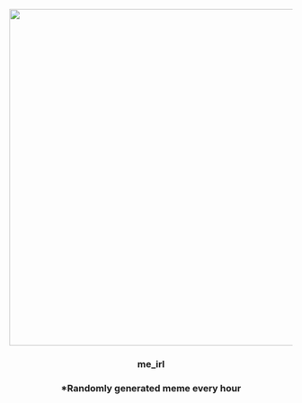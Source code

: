 <p align="center">
        <img src="https://i.redd.it/webkeo5tlwx91.gif" width="600" height="600">
        </p>
        <h3 align="center">me_irl</h3>
        <h3 align="center">*Randomly generated meme every hour</h3>
    